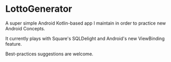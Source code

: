 # LottoGenerator
A super simple Android Kotlin-based app I maintain in order to practice new Android Concepts.

It currently plays with Square's SQLDelight and Android's new ViewBinding feature.

Best-practices suggestions are welcome.

